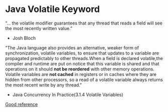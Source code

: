 # Java Volatile Keyword
“… the volatile modifier guarantees that any thread that reads a field will 
see the most recently written value.”
- Josh Bloch

"The Java language also provides an alternative, weaker form of synchronization, 
volatile variables, to ensure that updates to a variable are propagated 
predictably to other threads.When a field is declared volatile,the compiler 
and runtime are put on notice that this variable is shared and that operations 
on it should **not be reordered** with other memory operations. 
Volatile variables are **not cached** in registers or in caches where they are 
hidden from other processors, so a read of a volatile variable always returns 
the most recent write by any thread."
 - Java Concurrency In Practice(3.1.4 Volatile Variables)

[Good reference](http://tutorials.jenkov.com/java-concurrency/volatile.html)
